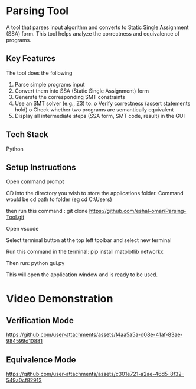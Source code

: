 # Parsing Tool
A tool that parses input algorithm and converts to Static Single Assignment (SSA) form. This tool helps analyze the correctness and equivalence of programs.

## Key Features
The tool does the following 
1. Parse simple programs input
2. Convert them into SSA (Static Single Assignment) form
3. Generate the corresponding SMT constraints
4. Use an SMT solver (e.g., Z3) to:
o Verify correctness (assert statements hold)
o Check whether two programs are semantically equivalent
5. Display all intermediate steps (SSA form, SMT code, result) in the GUI

## Tech Stack
Python

## Setup Instructions
Open command prompt

CD into the directory you wish to store the applications folder. Command would be cd path to folder (eg cd C:\Users)

then run this command : git clone https://github.com/eshal-omar/Parsing-Tool.git

Open vscode

Select terminal button at the top left toolbar and select new terminal

Run this command in the terminal: pip install matplotlib networkx

Then run: python gui.py

This will open the application window and is ready to be used.


# Video Demonstration

## Verification Mode

https://github.com/user-attachments/assets/f4aa5a5a-d08e-41af-83ae-984599d10881


## Equivalence Mode 
https://github.com/user-attachments/assets/c301e721-a2ae-46d5-8f32-549a0cf82913


